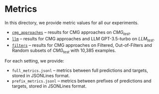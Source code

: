 # Metrics

In this directory, we provide metric values for all our experiments.

* [`cmg_approaches`](cmg_approaches) – results for CMG approaches on $CMG_{test}$.
* [`llm`](llm) – results for CMG approaches and LLM GPT-3.5-turbo on $LLM_{test}$.
* [`filters`](filters) – results for CMG approaches on Filtered, Out-of-Filters and Random subsets of $CMG_{test}$ with 10,385 examples.

For each setting, we provide:
* `full_metrics.jsonl` – metrics between full predictions and targets, stored in JSONLines format.
* `prefix_metrics.jsonl` – metrics between prefixes of predictions and targets, stored in JSONLines format.
